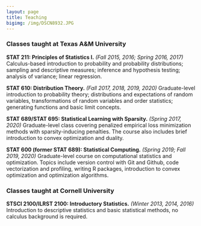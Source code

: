 ```yaml
---
layout: page
title: Teaching
bigimg: /img/DSCN8932.JPG
---
```


### Classes taught at Texas A&M University

**STAT 211: Principles of Statistics I.** *(Fall 2015, 2016; Spring 2016, 2017)*
Calculus-based introduction to probability and probability distributions; sampling and descriptive measures; inference and hypothesis testing; analysis of variance; linear regression.

**STAT 610: Distribution Theory.** *(Fall 2017, 2018, 2019, 2020)*
Graduate-level introduction to probability theory; distributions and expectations of random variables, transformations of random variables and order statistics; generating functions and basic limit concepts. 

**STAT 689/STAT 695: Statistical Learning with Sparsity.** *(Spring 2017, 2020)*
Graduate-level class covering penalized empirical loss minimization methods with sparsity-inducing penalties. The course also includes brief introduction to convex optimization and duality.

**STAT 600 (former STAT 689): Statistical Computing.** *(Spring 2019; Fall 2019, 2020)*
Graduate-level course on computational statistics and optimization. Topics include version control with Git and Github, code vectorization and profiling, writing R packages, introduction to convex optimization and optimization algorithms.


### Classes taught at Cornell University

**STSCI 2100/ILRST 2100: Introductory Statistics.** *(Winter 2013, 2014, 2016)*
Introduction to descriptive statistics and basic statistical methods, no calculus background is required.
